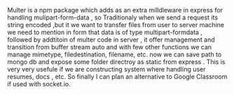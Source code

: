  Multer is a npm package which adds as an extra milldleware  in express for handling mulipart-form-data , so Traditionaly when we send a request its string encoded ,but it we want to transfer files from user to server machine we need to mention in form that data is of type multipart-formdata , followed by addtitoin of multer code in server , it offer management and transition from buffer stream auto and with few other functions we can manage mimetype, filedestination, filename, etc. now we can save path to mongo db and expose some folder directroy as static from express . This is very very usefule if we are constructing system where handling user resumes, docs , etc. So finally I can plan an alternative to Google Classroom if used with socket.io.
